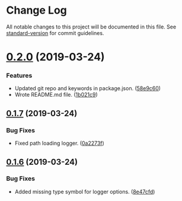 # Change Log

All notable changes to this project will be documented in this file. See [standard-version](https://github.com/conventional-changelog/standard-version) for commit guidelines.

# [0.2.0](https://github.com/thornberger/graublau/compare/v0.1.7...v0.2.0) (2019-03-24)


### Features

* Updated git repo and keywords in package.json. ([58e9c60](https://github.com/thornberger/graublau/commit/58e9c60))
* Wrote README.md file. ([1b021c9](https://github.com/thornberger/graublau/commit/1b021c9))



## [0.1.7](https://github.com/thornberger/graublau/compare/v0.1.6...v0.1.7) (2019-03-24)


### Bug Fixes

* Fixed path loading logger. ([0a2273f](https://github.com/thornberger/graublau/commit/0a2273f))



## [0.1.6](https://github.com/thornberger/graublau/compare/v0.1.5...v0.1.6) (2019-03-24)


### Bug Fixes

* Added missing type symbol for logger options. ([8e47cfd](https://github.com/thornberger/graublau/commit/8e47cfd))
